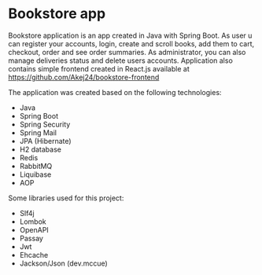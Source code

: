 # Bookstore app

Bookstore application is an app created in Java with Spring Boot. As user u can register your accounts, 
login, create and scroll books, add them to cart, checkout, order and see order summaries. As administrator, 
you can also manage deliveries status and delete users accounts. Application also contains simple frontend created
in React.js available at https://github.com/Akej24/bookstore-frontend

The application was created based on the following technologies:
- Java
- Spring Boot
- Spring Security
- Spring Mail
- JPA (Hibernate)
- H2 database
- Redis
- RabbitMQ
- Liquibase
- AOP

Some libraries used for this project:
- Slf4j
- Lombok
- OpenAPI
- Passay
- Jwt
- Ehcache
- Jackson/Json (dev.mccue)
